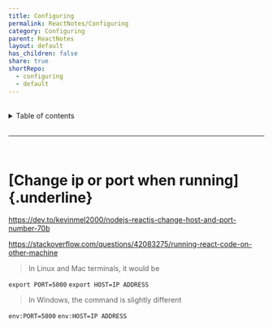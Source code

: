 ```yaml
---
title: Configuring
permalink: ReactNotes/Configuring
category: Configuring
parent: ReactNotes
layout: default
has_children: false
share: true
shortRepo:
  - configuring
  - default          
---
```


<br/>          

<details markdown="block">                
<summary>                
Table of contents                
</summary>                
{: .text-delta }                
1. TOC                
{:toc}                
</details>                

<br/>                
          
***                

<br/>

# [Change ip or port when running]{.underline}

<https://dev.to/kevinmel2000/nodejs-reactjs-change-host-and-port-number-70b>

<https://stackoverflow.com/questions/42083275/running-react-code-on-other-machine>

> In Linux and Mac terminals, it would be

```export PORT=5000```
```export HOST=IP ADDRESS```

> In Windows, the command is slightly different

```env:PORT=5000```
```env:HOST=IP ADDRESS```